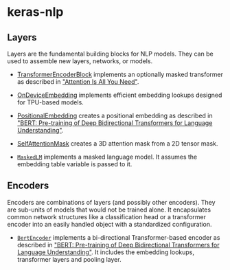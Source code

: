 # keras-nlp

## Layers

Layers are the fundamental building blocks for NLP models. They can be used to
assemble new layers, networks, or models.

*   [TransformerEncoderBlock](layers/transformer_encoder_block.py) implements
    an optionally masked transformer as described in
    ["Attention Is All You Need"](https://arxiv.org/abs/1706.03762).

*   [OnDeviceEmbedding](layers/on_device_embedding.py) implements efficient
    embedding lookups designed for TPU-based models.

*   [PositionalEmbedding](layers/position_embedding.py) creates a positional
    embedding as described in ["BERT: Pre-training of Deep Bidirectional
    Transformers for Language Understanding"](https://arxiv.org/abs/1810.04805).

*   [SelfAttentionMask](layers/self_attention_mask.py) creates a 3D attention
    mask from a 2D tensor mask.

*   [`MaskedLM`](layers/masked_lm.py) implements a masked language model. It
    assumes the embedding table variable is passed to it.


## Encoders

Encoders are combinations of layers (and possibly other encoders). They are
sub-units of models that would not be trained alone. It encapsulates common
network structures like a classification head or a transformer encoder into an
easily handled object with a standardized configuration.

*   [`BertEncoder`](encoders/bert_encoder.py) implements a bi-directional
    Transformer-based encoder as described in
    ["BERT: Pre-training of Deep Bidirectional Transformers for Language
    Understanding"](https://arxiv.org/abs/1810.04805). It includes the embedding
    lookups, transformer layers and pooling layer.
